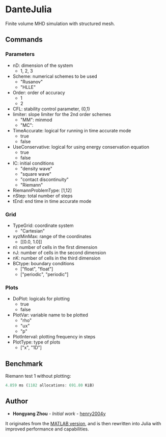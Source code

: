 # DanteJulia
Finite volume MHD simulation with structured mesh.

## Commands

### Parameters

* nD: dimension of the system
  * 1, 2, 3
* Scheme: numerical schemes to be used
  * "Rusanov"
  * "HLLE"
* Order: order of accuracy
  * 1
  * 2
* CFL: stability control parameter, (0,1)
* limiter: slope limiter for the 2nd order schemes
  * "MM": minmod
  * "MC":
* TimeAccurate: logical for running in time accurate mode
  * true
  * false
* UseConservative: logical for using energy conservation equation
  * true
  * false
* IC: initial conditions
  * "density wave"
  * "square wave"
  * "contact discontinuity"
  * "Riemann"
* RiemannProblemType: [1,12]
* nStep: total number of steps
* tEnd: end time in time accurate mode

### Grid
* TypeGrid: coordinate system
  * "Cartesian"
* xyzMinMax: range of the coordinates
  * [[0.0, 1.0]]
* nI: number of cells in the first dimension
* nJ: number of cells in the second dimension
* nK: number of cells in the third dimension
* BCtype: boundary conditions
  * ["float", "float"]
  * ["periodic", "periodic"]

### Plots
* DoPlot: logicals for plotting
  * true
  * false
* PlotVar: variable name to be plotted
  * "rho"
  * "ux"
  * "p"
* PlotInterval: plotting frequency in steps
* PlotType: type of plots
  * ["x", "1D"]

## Benchmark

Riemann test 1 without plotting:
```julia
4.859 ms (1182 allocations: 691.80 KiB)
```

## Author

* **Hongyang Zhou** - *Initial work* - [henry2004y](https://github.com/henry2004y)

It originates from the [MATLAB version](https://github.com/henry2004y/FVMHD-Dante), and is then rewritten into Julia with improved performance and capabilities.
